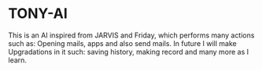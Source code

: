 # TONY-AI
This is an AI inspired from JARVIS and Friday, which performs many actions such as: Opening mails, apps and also send mails. In future I will make Upgradations in it such: saving history, making record and many more as I learn.
